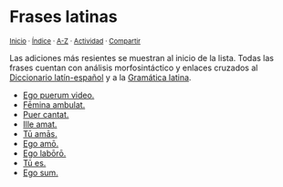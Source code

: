 # Frases latinas
<sup>[Inicio](../index.md) · [Índice](../indices/frases.md) · [A-Z](../indices/alfabetico.md) · [Actividad](../indices/actividad.md) · [Compartir](https://x.com/intent/tweet?text=Frases%20latinas%20traducidas%20al%20espa%C3%B1ol%2C%20con%20an%C3%A1lises%20morfosint%C3%A1ctico%2C%20traducci%C3%B3n%20palabra%20por%20palabra%20y%20notas%20gramaticales.%0A%E2%86%92%20https%3A%2F%2Fjucardus.github.io%2Findices%2Ffrases-latinas.html%0A%0A%23indcs_jucardus%20%23frss_jucardus%0A%40jucardus)</sup>

Las adiciones más resientes se muestran al inicio de la lista. Todas las frases cuentan con análisis morfosintáctico y enlaces cruzados al [Diccionario latín-español](../indices/latin-espanol.md) y a la [Gramática latina](../indices/gramatica-latina.md).

* [Ego puerum video.](../contenido/e/g/o/ego-puerum-video.md)
* [Fēmina ambulat.](../contenido/f/e/m/femina-ambulat.md)
* [Puer cantat.](../contenido/p/u/e/puer-cantat.md)
* [Ille amat.](../contenido/i/l/l/ille-amat.md)
* [Tū amās.](../contenido/t/u/a/tu-amas.md)
* [Ego amō.](../contenido/e/g/o/ego-amo.md)
* [Ego labōrō.](../contenido/e/g/o/ego-laboro.md)
* [Tū es.](../contenido/t/u/e/tu-es.md)
* [Ego sum.](../contenido/e/g/o/ego-sum.md)
